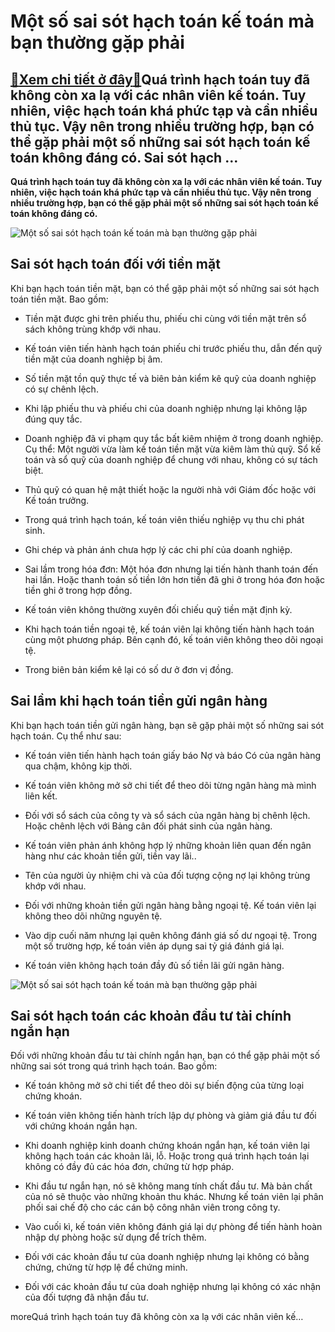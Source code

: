 Một số sai sót hạch toán kế toán mà bạn thường gặp phải
=======================================================

[:gift:Xem chi tiết ở đây:gift:](https://hddtvn.com/mot-so-sai-sot-hach-toan-ke-toan-ma-ban-thuong-gap-phai/)Quá trình hạch toán tuy đã không còn xa lạ với các nhân viên kế toán. Tuy nhiên, việc hạch toán khá phức tạp và cần nhiều thủ tục. Vậy nên trong nhiều trường hợp, bạn có thể gặp phải một số những sai sót hạch toán kế toán không đáng có. Sai sót hạch …
-----------------------------------------------------------------------------------------------------------------------------------------------------------------------------------------------------------------------------------------------------------

**Quá trình hạch toán tuy đã không còn xa lạ với các nhân viên kế toán. Tuy nhiên, việc hạch toán khá phức tạp và cần nhiều thủ tục. Vậy nên trong nhiều trường hợp, bạn có thể gặp phải một số những sai sót hạch toán kế toán không đáng có.**


![Một số sai sót hạch toán kế toán mà bạn thường gặp phải](https://hddtvn.com/wp-content/uploads/2021/01/8b7Tv6EaOn.jpeg)


Sai sót hạch toán đối với tiền mặt
----------------------------------


Khi bạn hạch toán tiền mặt, bạn có thể gặp phải một số những sai sót hạch toán tiền mặt. Bao gồm:




* Tiền mặt được ghi trên phiếu thu, phiếu chi cùng với tiền mặt trên sổ sách không trùng khớp với nhau.

* Kế toán viên tiến hành hạch toán phiếu chi trước phiếu thu, dẫn đến quỹ tiền mặt của doanh nghiệp bị âm.

* Số tiền mặt tồn quỹ thực tế và biên bản kiểm kê quỹ của doanh nghiệp có sự chênh lệch.

* Khi lập phiếu thu và phiếu chi của doanh nghiệp nhưng lại không lập đúng quy tắc.

* Doanh nghiệp đã vi phạm quy tắc bất kiêm nhiệm ở trong doanh nghiệp. Cụ thể: Một người vừa làm kế toán tiền mặt vừa kiêm làm thủ quỹ. Sổ kế toán và sổ quỹ của doanh nghiệp để chung với nhau, không có sự tách biệt.

* Thủ quỹ có quan hệ mật thiết hoặc la người nhà với Giám đốc hoặc với Kế toán trưởng.

* Trong quá trình hạch toán, kế toán viên thiếu nghiệp vụ thu chi phát sinh.

* Ghi chép và phản ánh chưa hợp lý các chi phí của doanh nghiệp.

* Sai lầm trong hóa đơn: Một hóa đơn nhưng lại tiến hành thanh toán đến hai lần. Hoặc thanh toán số tiền lớn hơn tiền đã ghi ở trong hóa đơn hoặc tiền ghi ở trong hợp đồng.

* Kế toán viên không thường xuyên đối chiếu quỹ tiền mặt định kỳ.

* Khi hạch toán tiền ngoại tệ, kế toán viên lại không tiến hành hạch toán cùng một phương pháp. Bên cạnh đó, kế toán viên không theo dõi ngoại tệ.

* Trong biên bản kiểm kê lại có số dư ở đơn vị đồng.



Sai lầm khi hạch toán tiền gửi ngân hàng
----------------------------------------


Khi bạn hạch toán tiền gửi ngân hàng, bạn sẽ gặp phải một số những sai sót hạch toán. Cụ thể như sau:




* Kế toán viên tiến hành hạch toán giấy báo Nợ và báo Có của ngân hàng qua chậm, không kịp thời.

* Kế toán viên không mở sở chi tiết để theo dõi từng ngân hàng mà mình liên kết.

* Đối với sổ sách của công ty và sổ sách của ngân hàng bị chênh lệch. Hoặc chênh lệch với Bảng cân đối phát sinh của ngân hàng.

* Kế toán viên phản ánh không hợp lý những khoản liên quan đến ngân hàng như các khoản tiền gửi, tiền vay lãi..

* Tên của người ủy nhiệm chi và của đối tượng cộng nợ lại không trùng khớp với nhau.

* Đối với những khoản tiền gửi ngân hàng bằng ngoại tệ. Kế toán viên lại không theo dõi những nguyên tệ.

* Vào dịp cuối năm nhưng lại quên không đánh giá số dư ngoại tệ. Trong một số trường hợp, kế toán viên áp dụng sai tỷ giá đánh giá lại.

* Kế toán viên không hạch toán đầy đủ số tiền lãi gửi ngân hàng.



![Một số sai sót hạch toán kế toán mà bạn thường gặp phải](https://hddtvn.com/wp-content/uploads/2021/01/WCSbi-s36N.jpg)


Sai sót hạch toán các khoản đầu tư tài chính ngắn hạn
-----------------------------------------------------


Đối với những khoản đầu tư tài chính ngắn hạn, bạn có thể gặp phải một số những sai sót trong quá trình hạch toán. Bao gồm:




* Kế toán không mở sở chi tiết để theo dõi sự biến động của từng loại chứng khoán.

* Kế toán viên không tiến hành trích lập dự phòng và giảm giá đầu tư đối với chứng khoán ngắn hạn.

* Khi doanh nghiệp kinh doanh chứng khoán ngắn hạn, kế toán viên lại không hạch toán các khoản lãi, lỗ. Hoặc trong quá trình hạch toán lại không có đầy đủ các hóa đơn, chứng từ hợp pháp.

* Khi đầu tư ngắn hạn, nó sẽ không mang tính chất đầu tư. Mà bản chất của nó sẽ thuộc vào những khoản thu khác. Nhưng kế toán viên lại phân phối sai chế độ cho các cán bộ công nhân viên trong công ty.

* Vào cuối kì, kế toán viên không đánh giá lại dự phòng để tiến hành hoàn nhập dự phòng hoặc sử dụng để trích thêm.

* Đối với các khoản đầu tư của doanh nghiệp nhưng lại không có bằng chứng, chứng từ hợp lệ để chứng minh.

* Đối với các khoản đầu tư của doah nghiệp nhưng lại không có xác nhận của đối tượng đã nhận đầu tư.



moreQuá trình hạch toán tuy đã không còn xa lạ với các nhân viên kế…

